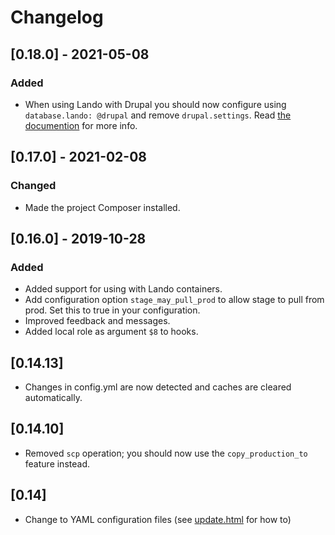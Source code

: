 # Changelog

## [0.18.0] - 2021-05-08

### Added

- When using Lando with Drupal you should now configure
  using `database.lando: @drupal` and remove `drupal.settings`.
  Read [the documention](@lando) for more info.

## [0.17.0] - 2021-02-08

### Changed

- Made the project Composer installed.

## [0.16.0] - 2019-10-28

### Added

- Added support for using with Lando containers.
- Add configuration option `stage_may_pull_prod` to allow stage to pull from
  prod. Set this to true in your configuration.
- Improved feedback and messages.
- Added local role as argument `$8` to hooks.

## [0.14.13]

* Changes in config.yml are now detected and caches are cleared automatically.

## [0.14.10]

* Removed `scp` operation; you should now use the `copy_production_to` feature
  instead.

## [0.14]

* Change to YAML configuration files (see [update.html](update.html) for how to)
